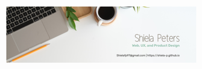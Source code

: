 ![Banner Image with text "Shiela Peters: Web, UX, and Product Design"](https://github.com/Shiela-P/Shiela-P/blob/main/Banner.png)



<!--
**Shiela-P/Shiela-P** is a ✨ _special_ ✨ repository because its `README.md` (this file) appears on your GitHub profile.
-->
